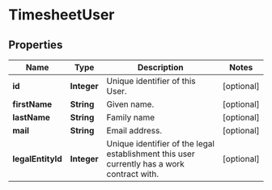 

# TimesheetUser


## Properties

| Name | Type | Description | Notes |
|------------ | ------------- | ------------- | -------------|
|**id** | **Integer** | Unique identifier of this User. |  [optional] |
|**firstName** | **String** | Given name. |  [optional] |
|**lastName** | **String** | Family name |  [optional] |
|**mail** | **String** | Email address. |  [optional] |
|**legalEntityId** | **Integer** | Unique identifier of the legal establishment this user currently has a work contract with. |  [optional] |



